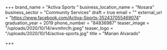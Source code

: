 +++
brand_name = "Activa Sports "
business_location_name = "Nosara"
business_sector = "Community Services"
draft = true
email = ""
external_url = "https://www.facebook.com/Activa-Sports-352437055469074"
graduation_year = 2019
phone_number = "84836987"
teaser_image = "/uploads/2020/10/14/wvmhrclh.jpeg"
teaser_logo = "/uploads/2020/10/14/activa-sports.jpg"
title = "Marian Alvarado"

+++
